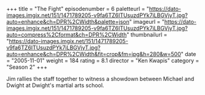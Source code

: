 +++
title = "The Fight"
episodenumber = 6
paletteurl = "https://dato-images.imgix.net/151/1471789205-v9fa6TZ6ITUsuzdPYk7iLBGVjyT.jpg?auto=enhance&ch=DPR%2CWidth&palette=json"
imageurl = "https://dato-images.imgix.net/151/1471789205-v9fa6TZ6ITUsuzdPYk7iLBGVjyT.jpg?auto=compress%2Cformat&ch=DPR%2CWidth"
thumbnailurl = "https://dato-images.imgix.net/151/1471789205-v9fa6TZ6ITUsuzdPYk7iLBGVjyT.jpg?auto=enhance&ch=DPR%2CWidth&fit=crop&fm=jpg&h=280&w=500"
date = "2005-11-01"
weight = 184
rating = 8.1
director = "Ken Kwapis"
category = "Season 2"
+++

Jim rallies the staff together to witness a showdown between Michael and Dwight at Dwight's martial arts school.